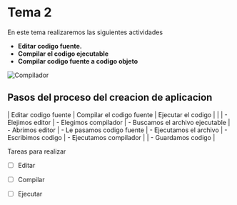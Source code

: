 # Tema 2

En este tema realizaremos las siguientes actividades

- **Editar codigo fuente.**
- **Compilar el codigo ejecutable**
- **Compilar codigo fuente a codigo objeto**

![Compilador](https://encrypted-tbn0.gstatic.com/images?q=tbn:ANd9GcTCieM4EN7CUZm58Uwjsy5Xe74Q1z7uDvxXKw&s)

## Pasos del proceso del creacion de aplicacion

| Editar codigo fuente | Compilar el codigo fuente  | Ejecutar el codigo
                       |                            |
| - Elejimos editor     | - Elegimos compilador      | - Buscamos el archivo ejecutable
| - Abrimos editor      | - Le pasamos codigo fuente | - Ejecutamos el archivo
| - Escribimos codigo   | - Ejecutamos compilador    |
| - Guardamos codigo    |

Tareas para realizar

- [ ] Editar
- [ ] Compilar
- [ ] Ejecutar


